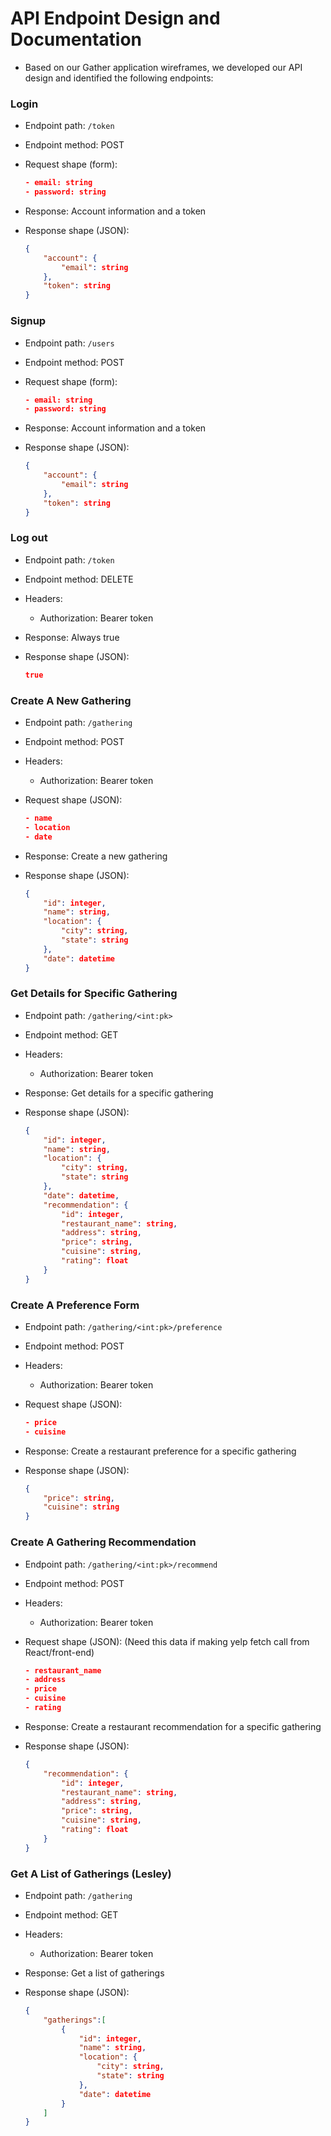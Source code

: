 # API Endpoint Design and Documentation
- Based on our Gather application wireframes, we developed our API design and identified the following endpoints:

### Login

- Endpoint path: `/token`
- Endpoint method: POST

- Request shape (form):
    ```json
    - email: string
    - password: string
    ```

- Response: Account information and a token
- Response shape (JSON):
    ```json
    {
        "account": {
            "email": string
        },
        "token": string
    }
    ```


### Signup

- Endpoint path: `/users`
- Endpoint method: POST

- Request shape (form):
    ```json
    - email: string
    - password: string
    ```

- Response: Account information and a token
- Response shape (JSON):
    ```json
    {
        "account": {
            "email": string
        },
        "token": string
    }
    ```


### Log out

- Endpoint path: `/token`
- Endpoint method: DELETE

- Headers:
  - Authorization: Bearer token

- Response: Always true
- Response shape (JSON):
    ```json
    true
    ```

### Create A New Gathering

* Endpoint path: `/gathering`
* Endpoint method: POST

* Headers:
  * Authorization: Bearer token

* Request shape (JSON):
    ```json
    - name
    - location
    - date
    ```

* Response: Create a new gathering
* Response shape (JSON):
    ```json
	{
        "id": integer,
        "name": string,
        "location": {
            "city": string,
            "state": string
        },
        "date": datetime
    }
    ```


### Get Details for Specific Gathering

* Endpoint path: `/gathering/<int:pk>`
* Endpoint method: GET

* Headers:
  * Authorization: Bearer token

* Response: Get details for a specific gathering
* Response shape (JSON):
    ```json
	{
        "id": integer,
        "name": string,
        "location": {
            "city": string,
            "state": string
        },
        "date": datetime,
        "recommendation": {
            "id": integer,
            "restaurant_name": string,
            "address": string,
            "price": string,
            "cuisine": string,
            "rating": float
        }
    }
    ```


### Create A Preference Form

* Endpoint path: `/gathering/<int:pk>/preference`
* Endpoint method: POST

* Headers:
  * Authorization: Bearer token

* Request shape (JSON):
    ```json
    - price
    - cuisine
    ```

* Response: Create a restaurant preference for a specific gathering
* Response shape (JSON):
    ```json
    {
        "price": string,
        "cuisine": string
    }
    ```


### Create A Gathering Recommendation

* Endpoint path: `/gathering/<int:pk>/recommend`
* Endpoint method: POST

* Headers:
  * Authorization: Bearer token

* Request shape (JSON): (Need this data if making yelp fetch call from React/front-end)
    ```json
    - restaurant_name
    - address
    - price
    - cuisine
    - rating
    ```

* Response: Create a restaurant recommendation for a specific gathering
* Response shape (JSON):
    ```json
	{
        "recommendation": {
            "id": integer,
            "restaurant_name": string,
            "address": string,
            "price": string,
            "cuisine": string,
            "rating": float
        }
    }
    ```


### Get A List of Gatherings (Lesley)

* Endpoint path: `/gathering`
* Endpoint method: GET

* Headers:
  * Authorization: Bearer token

* Response: Get a list of gatherings
* Response shape (JSON):
    ```json
	{
        "gatherings":[
            {
                "id": integer,
                "name": string,
                "location": {
                    "city": string,
                    "state": string
                },
                "date": datetime
            }
        ]
    }
    ```
